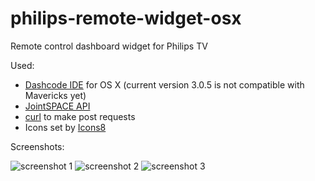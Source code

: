 philips-remote-widget-osx
=========================

Remote control dashboard widget for Philips TV

Used:

* [Dashcode IDE](https://developer.apple.com/downloads/index.action?name=dashcode) for OS X (current version 3.0.5 is not compatible with Mavericks yet)
* [JointSPACE API](http://jointspace.sourceforge.net/)
* [curl](https://developer.apple.com/library/mac/documentation/Darwin/Reference/ManPages/man1/curl.1.html) to make post requests
* Icons set by [Icons8](http://icons8.com/2012/09/05/faq-are-icons-really-really-free/)

Screenshots:

  ![screenshot 1](http://jctim.github.io/images/philips-tv-widget/screenshot1.png "Screenshot 1") 
  ![screenshot 2](http://jctim.github.io/images/philips-tv-widget/screenshot2.png "Screenshot 2")
  ![screenshot 3](http://jctim.github.io/images/philips-tv-widget/screenshot3.png "Screenshot 3")
